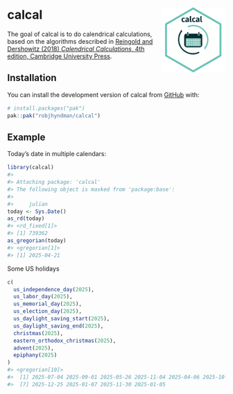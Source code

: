
<!-- README.md is generated from README.Rmd. Please edit that file -->

# calcal <img src="man/figures/calcal-hex.png" align="right" width = 150 />

<!-- badges: start -->
<!-- badges: end -->

The goal of calcal is to do calendrical calculations, based on the
algorithms described in [Reingold and Dershowitz (2018) *Calendrical
Calculations*, 4th edition, Cambridge University
Press](https://doi.org/10.1017/9781107415058).

## Installation

You can install the development version of calcal from
[GitHub](https://github.com/) with:

``` r
# install.packages("pak")
pak::pak("robjhyndman/calcal")
```

## Example

Today’s date in multiple calendars:

``` r
library(calcal)
#> 
#> Attaching package: 'calcal'
#> The following object is masked from 'package:base':
#> 
#>     julian
today <- Sys.Date()
as_rd(today)
#> <rd_fixed[1]>
#> [1] 739362
as_gregorian(today)
#> <gregorian[1]>
#> [1] 2025-04-21
```

Some US holidays

``` r
c(
  us_independence_day(2025),
  us_labor_day(2025),
  us_memorial_day(2025),
  us_election_day(2025),
  us_daylight_saving_start(2025),
  us_daylight_saving_end(2025),
  christmas(2025),
  eastern_orthodox_christmas(2025),
  advent(2025),
  epiphany(2025)
)
#> <gregorian[10]>
#>  [1] 2025-07-04 2025-09-01 2025-05-26 2025-11-04 2025-04-06 2025-10-26
#>  [7] 2025-12-25 2025-01-07 2025-11-30 2025-01-05
```
